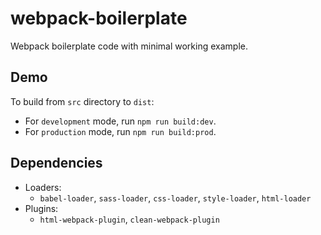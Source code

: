 webpack-boilerplate
===================

Webpack boilerplate code with minimal working example.

Demo
----

To build from `src` directory to `dist`:

- For `development` mode, run `npm run build:dev`.
- For `production` mode, run `npm run build:prod`.

Dependencies
------------

- Loaders:
  - `babel-loader`, `sass-loader`, `css-loader`, `style-loader`, `html-loader`
- Plugins:
  - `html-webpack-plugin`, `clean-webpack-plugin`